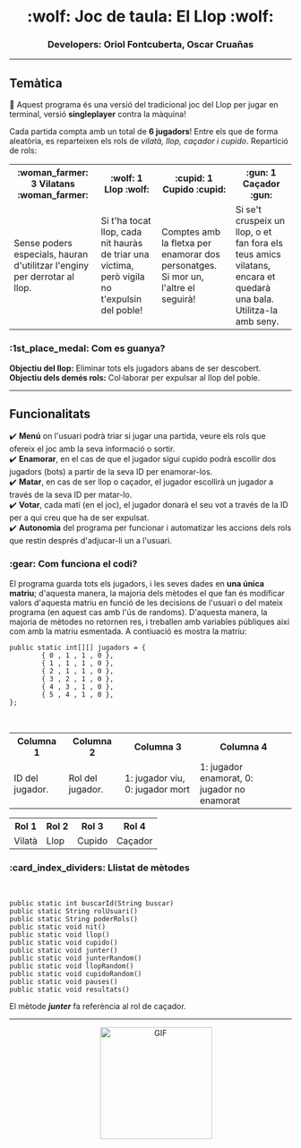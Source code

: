 <h1 align="center">:wolf: Joc de taula: El Llop :wolf:</h1>

<!-- Noms -->
<div align="center">
  <h3>Developers: Oriol Fontcuberta, Oscar Cruañas</h3>
</div>

<hr>

<!-- Temàtica del programa -->
<h2>Temàtica</h2>
<div>
  
  :star2: Aquest programa és una versió del tradicional joc del Llop per jugar en terminal, versió **singleplayer** contra la màquina!
  <br />
  
  Cada partida compta amb un total de **6 jugadors**! Entre els que de forma aleatòria, es reparteixen els rols de *vilatà, llop, caçador i cupido*.
  Repartició de rols:
  <br />

<table>
  <tr>
    <th>:woman_farmer: 3 Vilatans :woman_farmer:</th>
    <th>:wolf: 1 Llop :wolf:</th>
    <th>:cupid: 1 Cupido :cupid:</th>
    <th>:gun: 1 Caçador :gun:</th>
  </tr>
  <tr>
    <td>Sense poders especials, hauran d'utilitzar l'enginy per derrotar al llop.</td>
    <td>Si t'ha tocat llop, cada nit hauràs de triar una víctima, però vigila no t'expulsin del poble!</td>
    <td>Comptes amb la fletxa per enamorar dos personatges. Si mor un, l'altre el seguirà!</td>
    <td>Si se't cruspeix un llop, o et fan fora els teus amics vilatans, encara et quedarà una bala. Utilitza-la amb seny.</td>
  </tr>
</table>

<h3>:1st_place_medal: Com es guanya?</h3>

  **Objectiu del llop:** Eliminar tots els jugadors abans de ser descobert.
  <br />
  **Objectiu dels demés rols:** Col·laborar per expulsar al llop del poble.

</div>

<hr />

<!-- Funcionalitats -->

<h2>Funcionalitats</h2>
<div>

✔️ **Menú** on l'usuari podrà triar si jugar una partida, veure els rols que ofereix el joc amb la seva informació o sortir.<br>
✔️ **Enamorar**, en el cas de que el jugador sigui cupido podrà escollir dos jugadors (bots) a partir de la seva ID per enamorar-los.<br>
✔️ **Matar**, en cas de ser llop o caçador, el jugador escollirà un jugador a través de la seva ID per matar-lo.<br>
✔️ **Votar**, cada matí (en el joc), el jugador donarà el seu vot a través de la ID per a qui creu que ha de ser expulsat.<br>
✔️ **Autonomia** del programa per funcionar i automatizar les accions dels rols que restin després d'adjucar-li un a l'usuari.<br>

<h3>:gear: Com funciona el codi?</h3>

El programa guarda tots els jugadors, i les seves dades en **una única matriu**; d'aquesta manera, la majoria dels mètodes el que fan és modificar valors d'aquesta matriu en funció de les decisions de l'usuari o del mateix programa (en aquest cas amb l'ús de randoms). D'aquesta manera, la majoria de mètodes no retornen res, i treballen amb variables públiques així com amb la matriu esmentada. A contiuació es mostra la matriu:
<br>

    public static int[][] jugadors = {
            { 0 , 1 , 1 , 0 },
            { 1 , 1 , 1 , 0 },
            { 2 , 1 , 1 , 0 },
            { 3 , 2 , 1 , 0 },
            { 4 , 3 , 1 , 0 },
            { 5 , 4 , 1 , 0 },
    };

<br>
<div align="center">
<table>
  <tr>
    <th>Columna 1</th>
    <th>Columna 2</th>
    <th>Columna 3</th>
    <th>Columna 4</th>
  </tr>
  <tr>
    <td>ID del jugador.</td>
    <td>Rol del jugador.</td>
    <td>1: jugador viu, 0: jugador mort</td>
    <td>1: jugador enamorat, 0: jugador no enamorat</td>
  </tr>
</table>

<table>
  <tr>
    <th>Rol 1</th>
    <th>Rol 2</th>
    <th>Rol 3</th>
    <th>Rol 4</th>
  </tr>
  <tr>
    <td>Vilatà</td>
    <td>Llop</td>
    <td>Cupido</td>
    <td>Caçador</td>
  </tr>
</table>
</div>

<h3>:card_index_dividers: Llistat de mètodes</h3>
<br>

    public static int buscarId(String buscar)
    public static String rolUsuari()
    public static String poderRols()
    public static void nit()
    public static void llop()
    public static void cupido()
    public static void junter()
    public static void junterRandom()
    public static void llopRandom()
    public static void cupidoRandom()
    public static void pauses()
    public static void resultats()
    
  El mètode *__junter__* fa referència al rol de caçador.

  
</div>

<hr>

<div align="center">
    <img src="https://media.giphy.com/media/5VfNPyYqdiMCHWwPmo/giphy.gif" alt="GIF" width="200" height="200" style="margin-left: 20px;">
</div>
